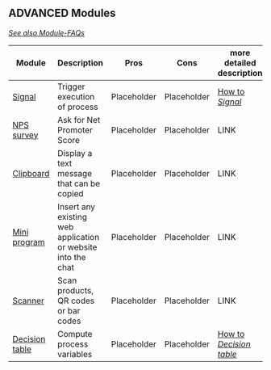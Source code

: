 ## ADVANCED Modules                                                                   

*[See also Module-FAQs](/faq/modules.md)*

| Module                                                  | Description                                        | Pros       | Cons       | more detailed description |
| ------------------------------------------------------- | -------------------------------------------------- | ---------- |----------- | ------------------------- 
| [Signal](../../../../../welcome/blob/staging/help/processes/process/subprocesses/signal.md) | Trigger execution of process| Placeholder      | Placeholder          |[How to *Signal*](/advanced/modules/signal.md) |
| [NPS survey](../../../../../welcome/blob/staging/help/processes/process/subprocesses/nps_survey.md) | Ask for Net Promoter Score |Placeholder |Placeholder         |           LINK        |
| [Clipboard](../../../../../welcome/blob/staging/help/processes/process/subprocesses/clipboard.md)| Display a text message that can be copied|Placeholder |  Placeholder          |           LINK        |
| [Mini program](../../../../../welcome/blob/staging/help/processes/process/subprocesses/mini_program.md)| Insert any existing web application or website into the chat| Placeholder           | Placeholder           |           LINK        |
| [Scanner](../../../../../welcome/blob/staging/help/processes/process/subprocesses/scanner.md)| Scan products, QR codes or bar codes |  Placeholder          | Placeholder           |           LINK        |
| [Decision table](../../../../../welcome/blob/staging/help/processes/process/subprocesses/dmn.md)                                    | Compute process variables |   Placeholder         |   Placeholder         |           [How to *Decision table*](/advanced/modules/dmn.md)        |

